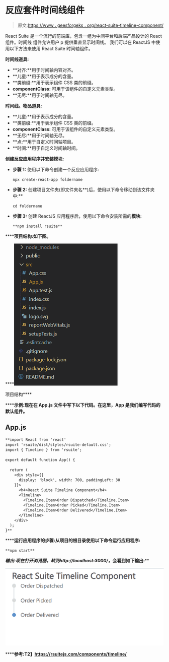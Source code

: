# 反应套件时间线组件

> 原文:[https://www . geesforgeks . org/react-suite-timeline-component/](https://www.geeksforgeeks.org/react-suite-timeline-component/)

React Suite 是一个流行的前端库，包含一组为中间平台和后端产品设计的 React 组件。时间线  组件允许用户 p 提供垂直显示时间线。  我们可以在 ReactJS 中使用以下方法来使用 React Suite 时间轴组件。

**时间线道具:**

*   **对齐:**用于时间轴内容对齐。
*   **儿童:**用于表示成分的含量。
*   **类前缀:**用于表示组件 CSS 类的前缀。
*   **componentClass:** 可用于该组件的自定义元素类型。
*   **无尽:**用于时间轴无尽。

**时间线。物品道具:**

*   **儿童:**用于表示成分的含量。
*   **类前缀:**用于表示组件 CSS 类的前缀。
*   **componentClass:** 可用于该组件的自定义元素类型。
*   **无尽:**用于时间轴无尽。
*   **点:**用于自定义时间轴项目。
*   **时间:**用于自定义时间轴时间。

**创建反应应用程序并安装模块:**

*   **步骤 1:** 使用以下命令创建一个反应应用程序:

    ```
    npx create-react-app foldername
    ```

*   **步骤 2:** 创建项目文件夹(即文件夹名**)后，使用以下命令移动到该文件夹中:**

    ```
    cd foldername
    ```

*   **步骤 3:** 创建 ReactJS 应用程序后，使用以下命令安装所需的****模块:****

    ```
    **npm install rsuite**
    ```

******项目结构:**如下图。****

****![](img/f04ae0d8b722a9fff0bd9bd138b29c23.png)

项目结构**** 

******示例:**现在在 **App.js** 文件中写下以下代码。在这里，App 是我们编写代码的默认组件。****

## ****App.js****

```
**import React from 'react'
import 'rsuite/dist/styles/rsuite-default.css';
import { Timeline } from 'rsuite';

export default function App() {

  return (
    <div style={{
      display: 'block', width: 700, paddingLeft: 30
    }}>
      <h4>React Suite Timeline Component</h4>
      <Timeline>
        <Timeline.Item>Order Dispatched</Timeline.Item>
        <Timeline.Item>Order Picked</Timeline.Item>
        <Timeline.Item>Order Delivered</Timeline.Item>
      </Timeline>
    </div>
  );
}**
```

******运行应用程序的步骤:**从项目的根目录使用以下命令运行应用程序:****

```
**npm start**
```

******输出:**现在打开浏览器，转到***http://localhost:3000/***，会看到如下输出:****

****![](img/813f63658a795442bd195808eecebd96.png)****

******参考:**T2】https://rsuitejs.com/components/timeline/****
